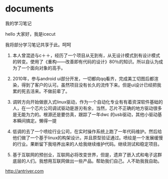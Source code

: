 documents
=========

我的学习笔记

hello 大家好，我是icecut

我将部分学习笔记共享于此。呵呵

1. 本人曾混迹与c＋＋，经历了一个项目从无到有，从无设计模式到有设计模式的转变。使用了《重构——改善即有代码的设计》80％的知识。所以自认为成为了一个面向对象的高手。

2. 2010年，参与android ui部分开发，一切都向qq看齐，完成美工切图后都渲染，得到了客户的认可。虽然项目没有长久的流传下来。但是ui设计已经把我累的死去活来。不做前辈了。

3. 调转方向开始做嵌入式linux驱动，作为一个自动化专业有有着资深软件基础的人，在一个芯片公司调试驱动是游刃有余，当然，芯片不正确的地方驱动很多是无能为力的。根源还是要仿真，跟踪了一年dwc 的usb驱动，其他小驱动基本瞬间搞定。懒得一提

4. 低调的去了一个喷绘行业公司，在实时操作系统上跑了一年代码维护。然后给他们做了一个基于linux的构架设计。并且原型验证通过。喷绘是一个发展缓慢的行业。果断留下我培养出来的人给我继续维护代码。继续测试和稳定项目。

5. 基于互联网的预创业，互联网必将改变世界，但是，遗弃了嵌入式和电子这群底层的人们。我想用互联网做出一些产品。帮助我们自己。人不助我我自助。

http://antriver.com
